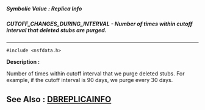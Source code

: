 ##### Symbolic Value : Replica Info
##### CUTOFF_CHANGES_DURING_INTERVAL - Number of times within cutoff interval that deleted stubs are purged.
---
```
#include <nsfdata.h>
```
**Description :**

Number of times within cutoff interval that we purge deleted stubs.  For 
example, if the cutoff interval is 90 days, we purge every 30 days.

**See Also :**
[DBREPLICAINFO](/reference/Data/DBREPLICAINFO)
---
